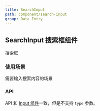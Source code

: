 ```yaml
---
title: SearchInput
path: component/search-input
group: Data Entry
---
```


## SearchInput 搜索框组件

搜索框

### 使用场景

需要输入搜索内容的场景

### API

API 和 [Input 组件](input)一致，但是不支持 `type` 参数。
